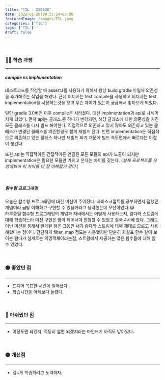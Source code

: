 ```yaml
---
title: "TIL - 220120"
date: 2022-01-20T09:55:24+09:00
featuredImage: /images/TIL.jpeg
categories: ['TIL']
tags: ['TIL']
draft: false
---
```



<br>

<!--more-->

### 👨‍💻 학습 과정

---

##### compile vs implementation
테스트코드를 작성할 때 assertJ를 사용하기 위해서 항상 build.gradle 파일에 의존성을 추가해주는 작업을 해왔다. 
근데 어디서는 test compile을 사용하고 어디서는 test implementation을 사용하는것을 보고 무슨 차이가 있는지 궁금해서 찾아보게 되었다.  

일단 gradle 3.0버전 이후 compile은 사라졌다. 대신 implmentation과 api로 나뉘어지게 되었다.
먼저 api는 클래스 중 하나가 변경되면, 해당 클래스에 대한 의존성을 가진 모든 클래스를 다시 빌드 해야한다. 직접적으로 의존하고 있지 않아도 의존하고 있는 클래스가 변경된 클래스를 의존할경우 함께 재빌드 된다.
반면 implementation은 직접적으로 의존하고 있는 클래스 하나만 재빌드 되기 때문에 빌드 속도면에서 빠르다는 이점이 생긴다.

또한 api는 직접적이든 간접적이든 연결된 모든 모듈의 api가 노출이 되지만 implementation은 필요한 모듈만 가지고 온다는 차이를 갖는다. (_실제 프로젝트를 진행해봐야 이 차이를 더 잘 이해할거 같다._)

<br>

##### 함수형 프로그래밍

오늘은 함수형 프로그래밍에 대한 미션이 주어졌다. 자바스크립트를 공부하면서 접했던 개념이라 금방 이해하고 구현할 수 있을거라고 생각했는데 오산이었다.😂  
하루종일 함수형 프로그래밍의 개념과 자바에서는 어떻게 사용하는지, 람다와 스트림에 대해 학습하느라 미션 구현은 밤이 되어서야 진행할 수 있었고 결국 4시에 잤다.
그래도 이번 미션을 통해서 알게된 점은 그동안 내가 람다와 스트림에 대해 제대로 모르고 사용해왔다는 점이다. 간단하게 filter, map 정도는 사용했지만 단순히 화살표 함수 같이 보이는 람다가 실제로는 익명객체이라는점, 스트림에서 제공하는 많은 함수들에 대해 알 수 있었다.

<br>

### 🟢 좋았던 점

---
- 드디어 목표한 시간에 일어났다.
- 학습시간을 어제보다 늘렸다.

<br>

### 🔴 아쉬웠던 점

---
- 이정도면 되겠지, 적당히 알면 되겠지라는 마인드가 아직도 남아있다.

<br>

### 🟡 개선점

--- 
- 깊~게 학습하려고 노력하자.